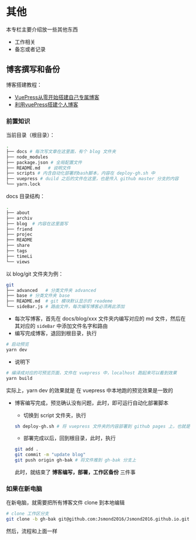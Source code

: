 # 其他

本专栏主要介绍放一些其他东西

- 工作相关
- 备忘或者记录



## 博客撰写和备份

博客搭建教程：

- [VuePress从零开始搭建自己专属博客](https://segmentfault.com/a/1190000015237352?utm_source=tag-newest)
- [利用vuePress搭建个人博客](https://juejin.im/post/5cc6b52ae51d456e537ef395)

### 前置知识

当前目录（根目录）：

```bash
.
├── docs # 每次写文章在这里面，有个 blog 文件夹
├── node_modules
├── package.json # 全局配置文件
├── README.md	# 说明文件
├── scripts	# 内含自动化部署的bash脚本，内容在 deploy-gh.sh 中
├── vuepress # duild 之后的文件在这里，也是传入 github master 分支的内容 
└── yarn.lock
```

docs 目录结构：

```bash
.         
├── about 
├── archiv
├── blog  # 内容在这里面写
├── friend
├── projec
├── README
├── share 
├── tags  
├── timeLi
└── views 
```

以 blog/git 文件夹为例：

```bash
git
├── advanced   # 分类文件夹 advanced
├── base # 分类文件夹 base
├── README.md  # git 模块默认显示的 reademe
└── sideBar.js # 路由文件，每次编写博客必须再此添加
```

- 每次写博客，首先在 docs/blog/xxx 文件夹内编写对应的 md 文件，然后在其对应的 `sideBar` 中添加文件名字和路由
- 编写完成博客，退回到根目录，执行

```bash
# 启动预览
yarn dev  
```

- 说明下

```bash
# 编译成对应的可预览页面，文件在 vuepress 中，localhost 跑起来可以看到效果
yarn build
```

实际上，yarn dev 的效果就是 在 vuepress 中本地跑的预览效果是一致的

- 博客编写完成，预览确认没有问题，此时，即可运行自动化部署脚本

  - 切换到 script 文件夹，执行

  ```bash
  sh deploy-gh.sh # 将 vuepress 文件夹的内容部署到 github pages 上，也就是 master 分支
  ```

  - 部署完成以后，回到根目录，此时，执行

  ```bash
  git add .
  git commit -m "update blog"
  git push origin gh-bak # 将文件推到 gh-bak 分支上
  ```

  此时，就结束了 **博客编写，部署，工作区备份** 三件事



### 如果在新电脑

在新电脑，就需要把所有博客文件 clone 到本地编辑

```bash
# clone 工作区分支
git clone -b gh-bak git@github.com:Jsmond2016/Jsmond2016.github.io.git 
```

然后，流程和上面一样